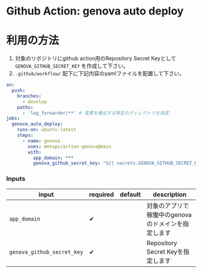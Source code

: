 # Github Action: genova auto deploy

# 利用の方法
1. 対象のリポジトリにgithub action用のRepository Secret Keyとして `GENOVA_GITHUB_SECRET_KEY` を作成して下さい。
2. `.github/workflow/` 配下に下記内容のyamlファイルを配置して下さい。
```yaml
on:
  push:
    branches:
      - develop
    paths:
      - 'log_forwarder/**' # 変更を検出する特定のディレクトリを指定
jobs:
  genova_auto_deploy:
    runs-on: ubuntu-latest
    steps:
      - name: genova
        uses: metaps/action-genova@main
        with:
          app_domain: ***
          genova_github_secret_key: "${{ secrets.GENOVA_GITHUB_SECRET_KEY }}"
```


### Inputs

| input          | required | default                  | description                                         |
|----------------|----------|--------------------------|---------------------------|  
| `app_domain` |✔       |                   | 対象のアプリで稼働中のgenovaのドメインを指定します           |
| `genova_github_secret_key` |✔       |                   | Repository Secret Keyを指定します           |
